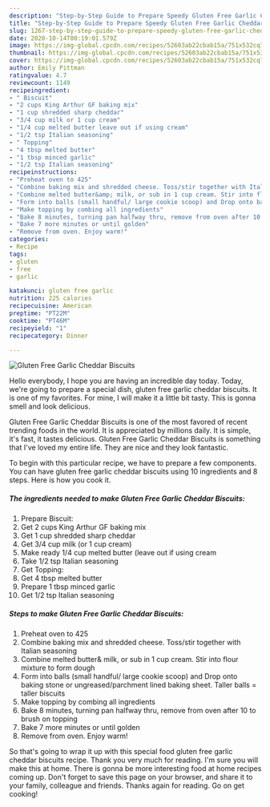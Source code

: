 ```yaml
---
description: "Step-by-Step Guide to Prepare Speedy Gluten Free Garlic Cheddar Biscuits"
title: "Step-by-Step Guide to Prepare Speedy Gluten Free Garlic Cheddar Biscuits"
slug: 1267-step-by-step-guide-to-prepare-speedy-gluten-free-garlic-cheddar-biscuits
date: 2020-10-14T00:19:01.579Z
image: https://img-global.cpcdn.com/recipes/52603ab22cbab15a/751x532cq70/gluten-free-garlic-cheddar-biscuits-recipe-main-photo.jpg
thumbnail: https://img-global.cpcdn.com/recipes/52603ab22cbab15a/751x532cq70/gluten-free-garlic-cheddar-biscuits-recipe-main-photo.jpg
cover: https://img-global.cpcdn.com/recipes/52603ab22cbab15a/751x532cq70/gluten-free-garlic-cheddar-biscuits-recipe-main-photo.jpg
author: Emily Pittman
ratingvalue: 4.7
reviewcount: 1149
recipeingredient:
- " Biscuit"
- "2 cups King Arthur GF baking mix"
- "1 cup shredded sharp cheddar"
- "3/4 cup milk or 1 cup cream"
- "1/4 cup melted butter leave out if using cream"
- "1/2 tsp Italian seasoning"
- " Topping"
- "4 tbsp melted butter"
- "1 tbsp minced garlic"
- "1/2 tsp Italian seasoning"
recipeinstructions:
- "Preheat oven to 425"
- "Combine baking mix and shredded cheese. Toss/stir together with Italian seasoning"
- "Combine melted butter&amp; milk, or sub in 1 cup cream. Stir into flour mixture to form dough"
- "Form into balls (small handful/ large cookie scoop) and Drop onto baking stone or ungreased/parchment lined baking sheet. Taller balls = taller biscuits"
- "Make topping by combing all ingredients"
- "Bake 8 minutes, turning pan halfway thru, remove from oven after 10 to brush on topping"
- "Bake 7 more minutes or until golden"
- "Remove from oven. Enjoy warm!"
categories:
- Recipe
tags:
- gluten
- free
- garlic

katakunci: gluten free garlic 
nutrition: 225 calories
recipecuisine: American
preptime: "PT22M"
cooktime: "PT46M"
recipeyield: "1"
recipecategory: Dinner

---
```



![Gluten Free Garlic Cheddar Biscuits](https://img-global.cpcdn.com/recipes/52603ab22cbab15a/751x532cq70/gluten-free-garlic-cheddar-biscuits-recipe-main-photo.jpg)

Hello everybody, I hope you are having an incredible day today. Today, we're going to prepare a special dish, gluten free garlic cheddar biscuits. It is one of my favorites. For mine, I will make it a little bit tasty. This is gonna smell and look delicious.



Gluten Free Garlic Cheddar Biscuits is one of the most favored of recent trending foods in the world. It is appreciated by millions daily. It is simple, it's fast, it tastes delicious. Gluten Free Garlic Cheddar Biscuits is something that I've loved my entire life. They are nice and they look fantastic.


To begin with this particular recipe, we have to prepare a few components. You can have gluten free garlic cheddar biscuits using 10 ingredients and 8 steps. Here is how you cook it.

<!--inarticleads1-->

##### The ingredients needed to make Gluten Free Garlic Cheddar Biscuits:

1. Prepare  Biscuit:
1. Get 2 cups King Arthur GF baking mix
1. Get 1 cup shredded sharp cheddar
1. Get 3/4 cup milk (or 1 cup cream)
1. Make ready 1/4 cup melted butter (leave out if using cream
1. Take 1/2 tsp Italian seasoning
1. Get  Topping:
1. Get 4 tbsp melted butter
1. Prepare 1 tbsp minced garlic
1. Get 1/2 tsp Italian seasoning




<!--inarticleads2-->

##### Steps to make Gluten Free Garlic Cheddar Biscuits:

1. Preheat oven to 425
1. Combine baking mix and shredded cheese. Toss/stir together with Italian seasoning
1. Combine melted butter&amp; milk, or sub in 1 cup cream. Stir into flour mixture to form dough
1. Form into balls (small handful/ large cookie scoop) and Drop onto baking stone or ungreased/parchment lined baking sheet. Taller balls = taller biscuits
1. Make topping by combing all ingredients
1. Bake 8 minutes, turning pan halfway thru, remove from oven after 10 to brush on topping
1. Bake 7 more minutes or until golden
1. Remove from oven. Enjoy warm!




So that's going to wrap it up with this special food gluten free garlic cheddar biscuits recipe. Thank you very much for reading. I'm sure you will make this at home. There is gonna be more interesting food at home recipes coming up. Don't forget to save this page on your browser, and share it to your family, colleague and friends. Thanks again for reading. Go on get cooking!

